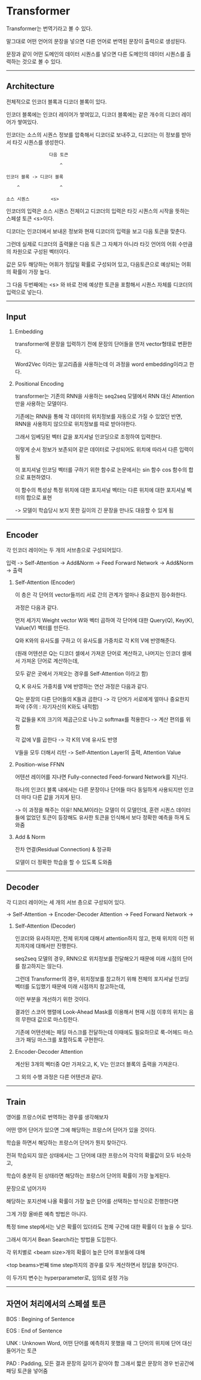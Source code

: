 # Transformer

Transformer는 번역기라고 볼 수 있다.

말그대로 어떤 언어의 문장을 넣으면 다른 언어로 번역된 문장이 출력으로 생성된다.

문장과 같이 어떤 도메인의 데이터 시퀀스를 넣으면 다른 도메인의 데이터 시퀀스를 출력하는 것으로 볼 수 있다.

___

## Architecture

전체적으로 인코더 블록과 디코더 블록이 있다.


인코더 블록에는 인코더 레이어가 쌓여있고, 디코더 블록에는 같은 개수의 디코더 레이어가 쌓여있다.

인코더는 소스의 시퀀스 정보를 압축해서 디코더로 보내주고, 디코더는 이 정보를 받아서 타깃 시퀀스를 생성한다.

~~~
                다음 토큰

                    ^

인코더 블록 -> 디코더 블록

    ^               ^

소스 시퀀스        <s>
~~~

인코더의 입력은 소스 시퀀스 전체이고 디코더의 입력은 타깃 시퀀스의 시작을 뜻하는 스페셜 토큰 \<s\>이다.

디코더는 인코더에서 보내온 정보와 현재 디코더의 입력을 보고 다음 토큰을 맞춘다.


그런데 실제로 디코더의 출력물은 다음 토큰 그 자체가 아니라 타깃 언어의 어휘 수만큼의 차원으로 구성된 벡터이다.

값은 모두 해당하는 어휘가 정답일 확률로 구성되어 있고, 다음토큰으로 예상되는 어휘의 확률이 가장 높다.


그 다음 두번째에는 \<s\> 와 바로 전에 예상한 토큰을 포함해서 시퀀스 자체를 디코더의 입력으로 넣는다.

___

## Input


1. Embedding

    transformer에 문장을 입력하기 전에 문장의 단어들을 먼저 vector형태로 변환한다.

    Word2Vec 이라는 알고리즘을 사용하는데 이 과정을 word embedding이라고 한다.


2. Positional Encoding

    transformer는 기존의 RNN을 사용하는 seq2seq 모델에서 RNN 대신 Attention만을 사용하는 모델이다.

    기존에는 RNN을 통해 각 데이터의 위치정보를 자동으로 가질 수 있었던 반면, RNN을 사용하지 않으므로 위치정보를 따로 받아야한다.

    그래서 임베딩된 벡터 값을 포지셔널 인코딩으로 조정하여 입력한다.

    이렇게 순서 정보가 보존되어 같은 데이터로 구성되어도 위치에 따라서 다른 입력이 됨


    이 포지셔널 인코딩 벡터를 구하기 위한 함수로 논문에서는 sin 함수 cos 함수의 합으로 표현하였다.

    이 함수의 특성상 특정 위치에 대한 포지셔널 벡터는 다른 위치에 대한 포지셔널 벡터의 합으로 표현

    -> 모델이 학습당시 보지 못한 길이의 긴 문장을 만나도 대응할 수 있게 됨

___

## Encoder

각 인코더 레이어는 두 개의 서브층으로 구성되어있다.

입력 -> Self-Attention -> Add&Norm -> Feed Forward Network -> Add&Norm -> 출력


1. Self-Attention (Encoder)

    이 층은 각 단어의 vector들끼리 서로 간의 관계가 얼마나 중요한지 점수화한다.


    과정은 다음과 같다.

    먼저 세가지 Weight vector W와 벡터 곱하여 각 단어에 대한 Query(Q), Key(K), Value(V) 벡터를 만든다.

    Q와 K와의 유사도를 구하고 이 유사도를 가중치로 각 K의 V에 반영해준다.


    (원래 어텐션은 Q는 디코더 셀에서 가져온 단어로 계산하고, 나머지는 인코더 셀에서 가져온 단어로 계산하는데,

    모두 같은 곳에서 가져오는 경우를 Self-Attention 이라고 함)


    Q, K 유사도 가중치를 V에 반영하는 연산 과정은 다음과 같다.

    Q는 문장의 다른 단어들의 K들과 곱한다 -> 각 단어가 서로에게 얼마나 중요한지 파악 (주의 : 자기자신의 K와도 내적함)

    각 값들을 K의 크기의 제곱근으로 나누고 softmax를 적용한다 -> 계산 편의를 위함

    각 값에 V를 곱한다 -> 각 K의 V에 유사도 반영

    V들을 모두 더해서 리턴 -> Self-Attention Layer의 출력, Attention Value


2. Position-wise FFNN

    어텐션 레이어를 지나면 Fully-connected Feed-forward Network를 지난다.

    하나의 인코더 블록 내에서는 다른 문장이나 단어들 마다 동일하게 사용되지만 인코더 마다 다른 값을 가지게 된다.
    
    -> 이 과정을 해주는 이유! NNLM이라는 모델이 이 모델인데, 훈련 시퀀스 데이터들에 없었던 토큰이 등장해도 유사한 토큰을 인식해서 보다 정확한 예측을 하게 도와줌
    
3. Add & Norm
    
    잔차 연결(Residual Connection) & 정규화
    
    모델이 더 정확한 학습을 할 수 있도록 도와줌
___

## Decoder

각 디코더 레이어는 세 개의 서브 층으로 구성되어 있다.

-> Self-Attention -> Encoder-Decoder Attention -> Feed Forward Network ->


1. Self-Attention (Decoder)

    인코더와 유사하지만, 전체 위치에 대해서 attention하지 않고, 현재 위치의 이전 위치까지에 대해서만 진행한다.


    seq2seq 모델의 경우, RNN으로 위치정보를 전달해오기 때문에 미래 시점의 단어를 참고하지는 않는다.

    그런데 Transformer의 경우, 위치정보를 참고하기 위해 전체의 포지셔널 인코딩 벡터를 도입했기 때문에 미래 시점까지 참고하는데,

    이런 부분을 개선하기 위한 것이다.


    결과인 스코어 행렬에 Look-Ahead Mask를 이용해서 현재 시점 이후의 위치는 음의 무한대 값으로 마스킹한다.

    기존에 어텐션에는 패딩 마스크를 전달하는데 이때에도 필요하므로 룩-어헤드 마스크가 패딩 마스크를 포함하도록 구현한다.


2. Encoder-Decoder Attention

    계산된 3개의 벡터중 Q만 가져오고, K, V는 인코더 블록의 출력을 가져온다.

    그 외의 수행 과정은 다른 어텐션과 같다.

___

## Train

영어를 프랑스어로 번역하는 경우를 생각해보자

어떤 영어 단어가 있으면 그에 해당하는 프랑스어 단어가 있을 것이다.

학습을 하면서 해당하는 프랑스어 단어가 뭔지 찾아간다.


전혀 학습되지 않은 상태에서는 그 단어에 대한 프랑스어 각각의 확률값이 모두 비슷하고,

학습이 충분히 된 상태라면 해당하는 프랑스어 단어의 확률이 가장 높게된다.


문장으로 넘어가자

해당하는 포지션에 나올 확률이 가장 높은 단어를 선택하는 방식으로 진행한다면

그게 가장 올바른 예측 방법은 아니다.

특정 time step에서는 낮은 확률이 있더라도 전체 구간에 대한 확률이 더 높을 수 있다.


그래서 여기서 Bean Search라는 방법을 도입한다.

각 위치별로 \<beam size\>개의 확률이 높은 단어 후보들에 대해

\<top beams\>번째 time step까지의 경우를 모두 계산하면서 정답을 찾아간다.

이 두가지 변수는 hyperparameter로, 임의로 설정 가능

___

## 자연어 처리에서의 스페셜 토큰

BOS : Begining of Sentence

EOS : End of Sentence

UNK : Unknown Word, 어떤 단어를 예측하지 못했을 때 그 단어의 위치에 단어 대신 들어가는 토큰

PAD : Padding, 모든 결과 문장의 길이가 같아야 함 그래서 짧은 문장의 경우 빈공간에 패딩 토큰을 넣어줌 
